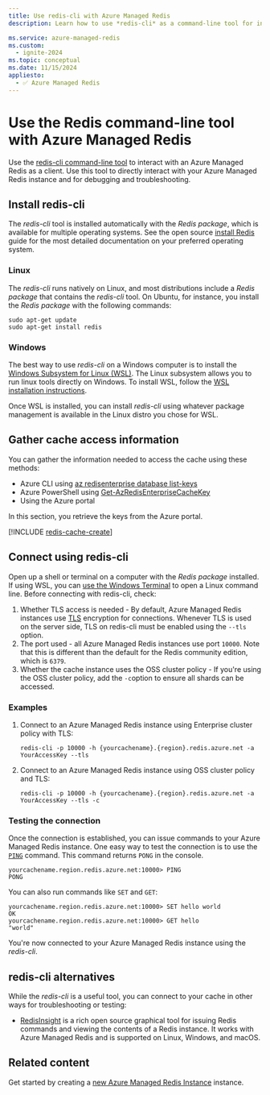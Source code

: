 ```yaml
---
title: Use redis-cli with Azure Managed Redis
description: Learn how to use *redis-cli* as a command-line tool for interacting with an Azure Managed Redis as a client

ms.service: azure-managed-redis
ms.custom:
  - ignite-2024
ms.topic: conceptual
ms.date: 11/15/2024
appliesto:
  - ✅ Azure Managed Redis
---
```

# Use the Redis command-line tool with Azure Managed Redis

Use the [redis-cli command-line tool](https://redis.io/docs/connect/cli/) to interact with an Azure Managed Redis as a client. Use this tool to directly interact with your Azure Managed Redis instance and for debugging and troubleshooting.

## Install redis-cli

The _redis-cli_ tool is installed automatically with the _Redis package_, which is available for multiple operating systems. See the open source [install Redis](https://redis.io/docs/install/install-redis/) guide for the most detailed documentation on your preferred operating system.

### Linux

The _redis-cli_ runs natively on Linux, and most distributions include a _Redis package_ that contains the _redis-cli_ tool. On Ubuntu, for instance, you install the _Redis package_  with the following commands:

```linux
sudo apt-get update
sudo apt-get install redis
```

### Windows

The best way to use _redis-cli_ on a Windows computer is to install the [Windows Subsystem for Linux (WSL)](/windows/wsl/about). The Linux subsystem allows you to run linux tools directly on Windows. To install WSL, follow the [WSL installation instructions](/windows/wsl/install).

Once WSL is installed, you can install _redis-cli_ using whatever package management is available in the Linux distro you chose for WSL.

## Gather cache access information

You can gather the information needed to access the cache using these methods:

- Azure CLI using [az redisenterprise database list-keys](/cli/azure/redisenterprise/database#az-redisenterprise-database-list-keys)
- Azure PowerShell using [Get-AzRedisEnterpriseCacheKey](/powershell/module/az.redisenterprisecache/get-azredisenterprisecachekey)
- Using the Azure portal

In this section, you retrieve the keys from the Azure portal.

[!INCLUDE [redis-cache-create](includes/redis-cache-access-keys.md)]

## Connect using redis-cli

Open up a shell or terminal on a computer with the _Redis package_ installed. If using WSL, you can [use the Windows Terminal](/windows/wsl/install#ways-to-run-multiple-linux-distributions-with-wsl) to open a Linux command line. Before connecting with redis-cli, check:

1. Whether TLS access is needed - By default, Azure Managed Redis instances use [TLS](tls-configuration.md) encryption for connections. Whenever TLS is used on the server side, TLS on redis-cli must be enabled using the `--tls` option.
1. The port used - all Azure Managed Redis instances use port `10000`. Note that this is different than the default for the Redis community edition, which is `6379`. 
1. Whether the cache instance uses the OSS cluster policy - If you're using the OSS cluster policy, add the `-c`option to ensure all shards can be accessed.

### Examples

1. Connect to an Azure Managed Redis instance using Enterprise cluster policy with TLS:

    ```console
    redis-cli -p 10000 -h {yourcachename}.{region}.redis.azure.net -a YourAccessKey --tls
    ```

1. Connect to an Azure Managed Redis instance using  OSS cluster policy and TLS:

    ```console
    redis-cli -p 10000 -h {yourcachename}.{region}.redis.azure.net -a YourAccessKey --tls -c
    ```

### Testing the connection

Once the connection is established, you can issue commands to your Azure Managed Redis instance. One easy way to test the connection is to use the [`PING`](https://redis.io/commands/ping/) command. This command returns `PONG` in the console.

```output
yourcachename.region.redis.azure.net:10000> PING
PONG
```

You can also run commands like `SET` and `GET`:

```output
yourcachename.region.redis.azure.net:10000> SET hello world
OK
yourcachename.region.redis.azure.net:10000> GET hello
"world"
```

You're now connected to your Azure Managed Redis instance using the _redis-cli_.

## redis-cli alternatives

While the _redis-cli_ is a useful tool, you can connect to your cache in other ways for troubleshooting or testing:

- [RedisInsight](https://redis.com/redis-enterprise/redis-insight/) is a rich open source graphical tool for issuing Redis commands and viewing the contents of a Redis instance. It works with Azure Managed Redis and is supported on Linux, Windows, and macOS.

## Related content

Get started by creating a [new Azure Managed Redis Instance](quickstart-create-managed-redis.md) instance.
